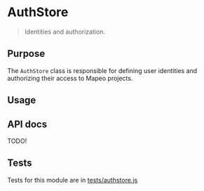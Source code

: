 # AuthStore

> Identities and authorization.

## Purpose

The `AuthStore` class is responsible for defining user identities and authorizing their access to Mapeo projects.

## Usage

## API docs

TODO!

## Tests

Tests for this module are in [tests/authstore.js](../../tests/authstore.js)
